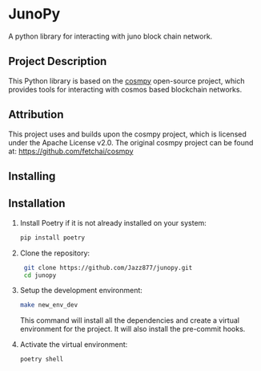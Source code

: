 <h1>
    JunoPy
</h1>

<p>
A python library for interacting with juno block chain network.
</p>

## Project Description
This Python library is based on the [cosmpy](https://github.com/fetchai/cosmpy) open-source project, which provides tools for interacting with cosmos based blockchain networks.

## Attribution
This project uses and builds upon the cosmpy project, which is licensed under the Apache License v2.0. The original cosmpy project can be found at: https://github.com/fetchai/cosmpy

## Installing

## Installation

1. Install Poetry if it is not already installed on your system:

   ```bash
   pip install poetry
   ```
2. Clone the repository:

   ```bash
    git clone https://github.com/Jazz877/junopy.git
    cd junopy
   ```

3. Setup the development environment:

   ```bash
   make new_env_dev
   ```
   This command will install all the dependencies and create a virtual environment for the project. It will also install the pre-commit hooks.
4. Activate the virtual environment:

   ```bash
   poetry shell
   ```
